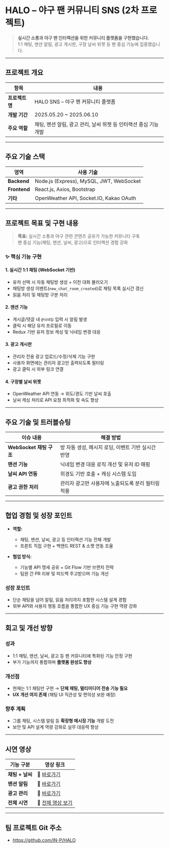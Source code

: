 # HALO – 야구 팬 커뮤니티 SNS (2차 프로젝트)

> **실시간 소통과 야구 팬 인터랙션을 위한 커뮤니티 플랫폼을 구현했습니다.**  
> 1:1 채팅, 맨션 알림, 광고 게시판, 구장 날씨 위젯 등 팬 중심 기능에 집중했습니다.

---

## 프로젝트 개요

| 항목         | 내용                                      |
|--------------|-------------------------------------------|
| **프로젝트명** | HALO SNS – 야구 팬 커뮤니티 플랫폼            |
| **개발 기간** | 2025.05.20 ~ 2025.06.10                     |
| **주요 역할** | 채팅, 맨션 알림, 광고 관리, 날씨 위젯 등 인터랙션 중심 기능 개발 |

---

##  주요 기술 스택

| 영역         | 사용 기술                                      |
|--------------|-------------------------------------------------|
| **Backend**  | Node.js (Express), MySQL, JWT, WebSocket       |
| **Frontend** | React.js, Axios, Bootstrap                     |
| **기타**     | OpenWeather API, Socket.IO, Kakao OAuth        |

---

## 프로젝트 목표 및 구현 내용

> **목표:** 실시간 소통과 야구 관련 콘텐츠 공유가 가능한 커뮤니티 구축  
> 팬 중심 기능(채팅, 맨션, 날씨, 광고)으로 인터랙션 경험 강화

### ✨ 핵심 기능 구현

#### 1. 실시간 1:1 채팅 (WebSocket 기반)
- 유저 선택 시 자동 채팅방 생성 + 이전 대화 불러오기
- 채팅방 생성 이벤트(`new_chat_room_created`)로 채팅 목록 실시간 갱신
- 읽음 처리 및 채팅방 구분 처리

#### 2. 맨션 기능
- 게시글/댓글 내 `@닉네임` 입력 시 알림 발생
- 클릭 시 해당 유저 프로필로 이동
- Redux 기반 유저 정보 캐싱 및 닉네임 변경 대응

#### 3. 광고 게시판
- 관리자 전용 광고 업로드/수정/삭제 기능 구현
- 사용자 화면에는 관리자 광고만 출력되도록 필터링
- 광고 클릭 시 외부 링크 연결

####  4. 구장별 날씨 위젯
- OpenWeather API 연동 → 위도/경도 기반 날씨 호출
- 날씨 캐싱 처리로 API 요청 최적화 및 속도 향상

---

##  주요 기술 및 트러블슈팅

| 이슈 내용                    | 해결 방법 |
|-----------------------------|-----------|
| **WebSocket 채팅 구조**     | 방 자동 생성, 메시지 로딩, 이벤트 기반 실시간 반영 |
| **맨션 기능**                | 닉네임 변경 대응 로직 개선 및 유저 ID 매핑 |
| **날씨 API 연동**           | 위경도 기반 호출 + 캐싱 시스템 도입 |
| **광고 권한 처리**          | 관리자 광고만 사용자에 노출되도록 분리 필터링 적용 |

---

## 협업 경험 및 성장 포인트

- **역할:**  
  - 채팅, 맨션, 날씨, 광고 등 인터랙션 기능 전체 개발  
  - 프론트 직접 구현 + 백엔드 REST & 소켓 연동 조율

- **협업 방식:**  
  - 기능별 API 명세 공유 + Git Flow 기반 브랜치 전략  
  - 팀원 간 PR 리뷰 및 피드백 주고받으며 기능 개선

### 성장 포인트
- 단순 채팅을 넘어 알림, 읽음 처리까지 포함한 시스템 설계 경험  
- 외부 API와 사용자 행동 흐름을 통합한 UX 중심 기능 구현 역량 강화

---

## 회고 및 개선 방향

### 성과
- 1:1 채팅, 맨션, 날씨, 광고 등 팬 커뮤니티에 특화된 기능 안정 구현  
- 부가 기능까지 통합하며 **플랫폼 완성도 향상**

### 개선점
- 현재는 1:1 채팅만 구현 → **단체 채팅, 멀티미디어 전송 기능 필요**
- **UX 개선 여지 존재** (채팅 UI 직관성 및 편의성 보완 예정)

### 향후 계획
- 그룹 채팅, 시스템 알림 등 **확장형 메시징 기능** 개발 도전  
- 보안 및 API 설계 역량 강화로 실무 대응력 향상

---

## 시연 영상

| 기능 구분       | 영상 링크 |
|----------------|-----------|
| **채팅 + 날씨** | 🔗 [바로가기](https://www.youtube.com/watch?v=2ROm_VMR70c) |
| **맨션 알림**   | 🔗 [바로가기](https://www.youtube.com/watch?v=gt5nXDAKwQ0) |
| **광고 관리**   | 🔗 [바로가기](https://www.youtube.com/watch?v=9U_GOvBWqYs) |
| **전체 시연**   | 🔗 [전체 영상 보기](https://www.youtube.com/watch?v=Exn1IgbZEys) |

---
## 팀 프로젝트 Git 주소
- https://github.com/IN-P/HALO
